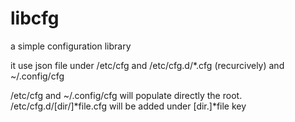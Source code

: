 libcfg
======

a simple configuration library

it use json file under /etc/cfg and /etc/cfg.d/*.cfg (recurcively) and ~/.config/cfg

/etc/cfg and ~/.config/cfg will populate directly the root.
/etc/cfg.d/[dir/]\*file.cfg will be added under [dir.]\*file key

